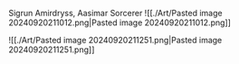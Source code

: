 Sigrun Amirdryss, Aasimar Sorcerer
![[./Art/Pasted image 20240920211012.png|Pasted image 20240920211012.png]]

![[./Art/Pasted image 20240920211251.png|Pasted image 20240920211251.png]]